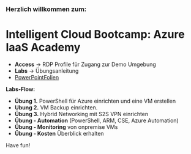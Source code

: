 ### Herzlich willkommen zum:

# Intelligent Cloud Bootcamp: Azure IaaS Academy

* **Access** -> RDP Profile für Zugang zur Demo Umgebung
* **Labs** -> Übungsanleitung
* [PowerPointFolien](https://1drv.ms/p/s!Ah3kyMI0Hv0ij5En1kgFf0fW_Wvzeg) 


**Labs-Flow:**
* **Übung 1.** PowerShell für Azure einrichten und eine VM erstellen  
* **Ubung 2.** VM Backup einrichten.  
* **Übung 3.** Hybrid Networking mit S2S VPN einrichten  
* **Übung - Automation** (PowerShell, ARM, CSE, Azure Automation)  
* **Übung - Monitoring** von onpremise VMs  
* **Übung - Kosten** Überblick erhalten  

Have fun!


